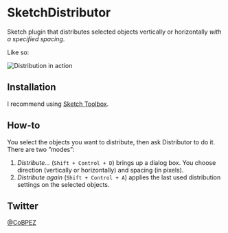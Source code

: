 # SketchDistributor
Sketch plugin that distributes selected objects vertically or horizontally *with a specified spacing*.

Like so:

![Distribution in action](https://github.com/PEZ/SketchDistributor/blob/master/distribution.png "Distribution by pixel")

## Installation

I recommend using [Sketch Toolbox](http://sketchtoolbox.com).

## How-to

You select the objects you want to distribute, then ask Distributor to do it. There are two ”modes”:

1. *Distribute...* (`Shift + Control + D`) brings up a dialog box. You choose direction (vertically or horizontally) and spacing (in pixels).
1. *Distribute again* (`Shift + Control + A`) applies the last used distribution settings on the selected objects.

## Twitter
[@CoBPEZ](https://twitter.com/cobpez)
